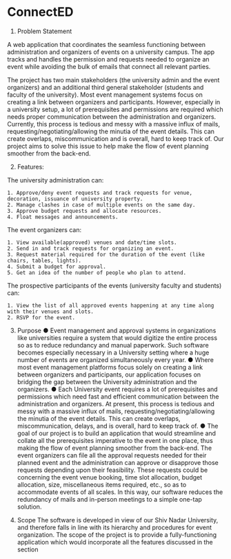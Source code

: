 # ConnectED

1. Problem Statement

A web application that coordinates the seamless functioning between administration and organizers of events on a university campus. The app tracks and handles the 
permission and requests needed to organize an event while avoiding the bulk of emails that connect all relevant parties.

The project has two main stakeholders (the university admin and the event organizers) and an additional third general stakeholder (students and faculty of the 
university). Most event management systems focus on creating a link between organizers and participants. However, especially in a university setup, a lot of 
prerequisites and permissions are required which needs proper communication between the administration and organizers. Currently, this process is tedious and messy 
with a massive influx of mails, requesting/negotiating/allowing the minutia of the event details. This can create overlaps, miscommunication and is overall, hard to
keep track of. Our project aims to solve this issue to help make the flow of event planning smoother from the back-end.

2. Features:

The university administration can:

    1. Approve/deny event requests and track requests for venue, decoration, issuance of university property.
    2. Manage clashes in case of multiple events on the same day.
    3. Approve budget requests and allocate resources.
    4. Float messages and announcements.

The event organizers can:

    1. View available(approved) venues and date/time slots.
    2. Send in and track requests for organizing an event.
    3. Request material required for the duration of the event (like chairs, tables, lights).
    4. Submit a budget for approval.
    5. Get an idea of the number of people who plan to attend.

The prospective participants of the events (university faculty and students) can:

    1. View the list of all approved events happening at any time along with their venues and slots.
    2. RSVP for the event.

3. Purpose
● Event management and approval systems in organizations like universities require a system that would digitize the entire process so as to reduce redundancy and 
manual paperwork. Such software becomes especially necessary in a University setting where a huge number of events are organized simultaneously every year.
● Where most event management platforms focus solely on creating a link between organizers and participants, our application focuses on bridging the gap between
the University administration and the organizers.
● Each University event requires a lot of prerequisites and permissions which need fast and efficient communication between the administration and organizers. At
present, this process is tedious and messy with a massive influx of mails, requesting/negotiating/allowing the minutia of the event details. This can create
overlaps, miscommunication, delays, and is overall, hard to keep track of.
● The goal of our project is to build an application that would streamline and collate all the prerequisites imperative to the event in one place, thus making the flow 
of event planning smoother from the back-end. The event organizers can file all the approval requests needed for their planned event and the administration can
approve or disapprove those requests depending upon their feasibility. These requests could be concerning the event venue booking, time slot allocation, budget 
allocation, size, miscellaneous items required, etc., so as to accommodate events of all scales. In this way, our software reduces the redundancy of mails and 
in-person meetings to a simple one-tap solution.

4. Scope
The software is developed in view of our Shiv Nadar University, and therefore falls in line with its hierarchy and procedures for event organization. The scope of 
the project is to provide a fully-functioning application which would incorporate all the features discussed in the section

